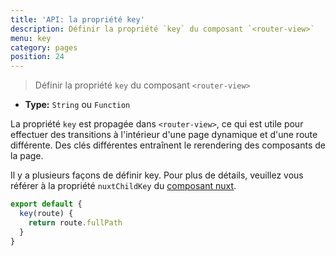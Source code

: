 ```yaml
---
title: 'API: la propriété key'
description: Définir la propriété `key` du composant `<router-view>`
menu: key
category: pages
position: 24
---
```


> Définir la propriété `key` du composant `<router-view>`

- **Type:** `String` ou `Function`

La propriété `key` est propagée dans `<router-view>`, ce qui est utile pour effectuer des transitions à l'intérieur d'une page dynamique et d'une route différente. Des clés différentes entraînent le rerendering des composants de la page.

Il y a plusieurs façons de définir key. Pour plus de détails, veuillez vous référer à la propriété `nuxtChildKey` du [composant nuxt](/api/components-nuxt).

```js
export default {
  key(route) {
    return route.fullPath
  }
}
```
